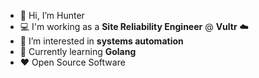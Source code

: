 - 👋 Hi, I’m Hunter
- 💻 I'm working as a **Site Reliability Engineer** @ **Vultr** ☁️
- 👀 I’m interested in **systems automation**
- 🌱 Currently learning **Golang**
- ❤️ Open Source Software

<!---
wiggels/wiggels is a ✨ special ✨ repository because its `README.md` (this file) appears on your GitHub profile.
You can click the Preview link to take a look at your changes.
--->
